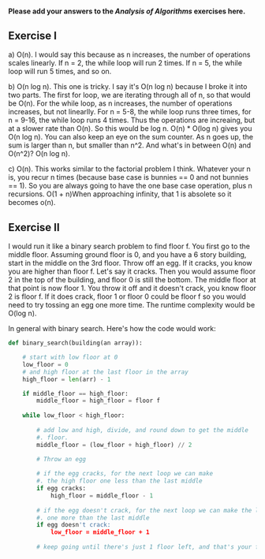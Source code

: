 #### Please add your answers to the ***Analysis of  Algorithms*** exercises here.

## Exercise I

a) O(n). I would say this because as n increases, the number of operations scales linearly. If n = 2, the while loop will run 2 times. If n = 5, the while loop will run 5 times, and so on.


b) O(n log n). This one is tricky. I say it's O(n log n) because I broke it into two parts. The first for loop, we are iterating through all of n, so that would be O(n). For the while loop, as n increases, the number of operations increases, but not linearlly. For n = 5-8, the while loop runs three times, for n = 9-16, the while loop runs 4 times. Thus the operations are increaing, but at a slower rate than O(n). So this would be log n. O(n) * O(log n) gives you O(n log n). You can also keep an eye on the sum counter. As n goes up, the sum is larger than n, but smaller than n^2. And what's in between O(n) and O(n^2)? O(n log n).


c) O(n). This works similar to the factorial problem I think. Whatever your n is, you recur n times (because base case is bunnies == 0 and not bunnies == 1). So you are always going to have the one base case operation, plus n recursions. O(1 + n)When approaching infinity, that 1 is absolete so it becomes o(n).

## Exercise II

I would run it like a binary search problem to find floor f. You first go to the middle floor. Assuming ground floor is 0, and you have a 6 story building, start in the middle on the 3rd floor. Throw off an egg. If it cracks, you know you are higher than floor f. Let's say it cracks. Then you would assume floor 2 in the top of the building, and floor 0 is still the bottom. The middle floor at that point is now floor 1. You throw it off and it doesn't crack, you know floor 2 is floor f. If it does crack, floor 1 or floor 0 could be floor f so you would need to try tossing an egg one more time. The runtime complexity would be O(log n).

In general with binary search. Here's how the code would work:

```python
def binary_search(building(an array)):

    # start with low floor at 0
    low_floor = 0
    # and high floor at the last floor in the array
    high_floor = len(arr) - 1

    if middle_floor == high_floor:
        middle_floor = high_floor = floor f
    
    while low_floor < high_floor:
        
        # add low and high, divide, and round down to get the middle
        #. floor.
        middle_floor = (low_floor + high_floor) // 2

        # Throw an egg
        
        # if the egg cracks, for the next loop we can make
        #. the high floor one less than the last middle
        if egg cracks:
            high_floor = middle_floor - 1
            
        # if the egg doesn't crack, for the next loop we can make the low floor
        #. one more than the last middle
        if egg doesn't crack:
            low_floor = middle_floor + 1
            
        # keep going until there's just 1 floor left, and that's your f floor
```